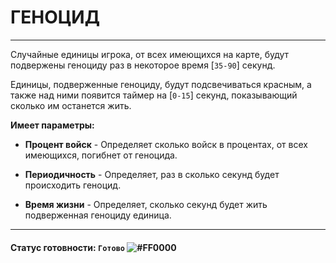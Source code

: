 # ГЕНОЦИД

---

Случайные единицы игрока, от всех имеющихся на карте, будут подвержены геноциду раз в некоторое время [`35-90`] секунд.

Единицы, подверженные геноциду, будут подсвечиваться красным, а также над ними появится таймер на [`0-15`] секунд, показывающий сколько им останется жить.

**Имеет параметры:**
* **Процент войск** - Определяет сколько войск в процентах, от всех имеющихся, погибнет от геноцида.


* **Периодичность** - Определяет, раз в сколько секунд будет происходить геноцид.


* **Время жизни** - Определяет, сколько секунд будет жить подверженная геноциду единица.


---
#### Статус готовности: `Готово` ![#FF0000](https://via.placeholder.com/15/00FF00/000000?text=+)